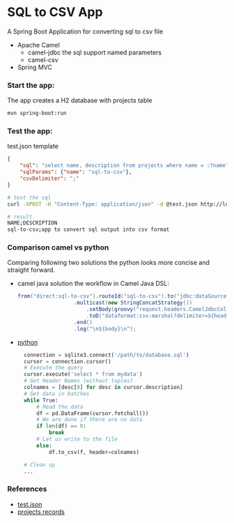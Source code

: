 # SQL to CSV App
A Spring Boot Application for converting sql to csv file 
- Apache Camel
  - camel-jdbc
    the sql support named parameters
  - camel-csv
- Spring MVC

### Start the app:
The app creates a H2 database with projects table

```bash 
mvn spring-boot:run
``` 

### Test the app:

test.json template
```json
{
	"sql": "select name, description from projects where name = :?name",
	"sqlParams": {"name": "sql-to-csv"},
	"csvDelimiter": ";"
}
```

```bash
# test the sql
curl -XPOST -H "Content-Type: application/json" -d @test.json http://localhost:8080/sql2csv/

# result
NAME;DESCRIPTION
sql-to-csv;app to convert sql output into csv format

```

### Comparison camel vs python
Comparing following two solutions the python looks more concise and straight forward. 

* camel java solution
  the workflow in Camel Java DSL: 
  ```java
  from("direct:sql-to-csv").routeId("sql-to-csv").to("jdbc:dataSource?useHeadersAsParameters=true")
					.multicast(new StringConcatStrategy())
						.setBody(groovy("request.headers.CamelJdbcColumnNames.join(request.headers.csvDelimiter) + \"\\n\""))
						.toD("dataformat:csv:marshal?delimiter=${header.csvDelimiter}")
					.end()
					.log("\n${body}\n");
  ```

* [python](https://code.adonline.id.au/sql-to-csv-via-python/) 
  ```python
    connection = sqlite3.connect('/path/to/database.sql')
    cursor = connection.cursor()
    # Execute the query
    cursor.execute('select * from mydata')
    # Get Header Names (without tuples)
    colnames = [desc[0] for desc in cursor.description]
    # Get data in batches
    while True:
        # Read the data
        df = pd.DataFrame(cursor.fetchall())
        # We are done if there are no data
        if len(df) == 0:
            break
        # Let us write to the file
        else:
            df.to_csv(f, header=colnames)

    # Clean up
    ...
  ```




### References
* [test.json](test.json)
* [projects records](src/main/resources/data.sql)

